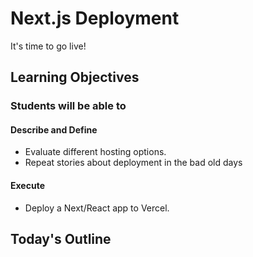 # Next.js Deployment

It's time to go live!

## Learning Objectives

### Students will be able to

#### Describe and Define

- Evaluate different hosting options.
- Repeat stories about deployment in the bad old days

#### Execute

- Deploy a Next/React app to Vercel.

## Today's Outline

